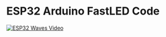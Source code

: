 # ESP32 Arduino FastLED Code

[![ESP32 Waves Video](http://img.youtube.com/vi/hK_PNbOJsvM/0.jpg)](https://youtu.be/hK_PNbOJsvM "LED Waves")
